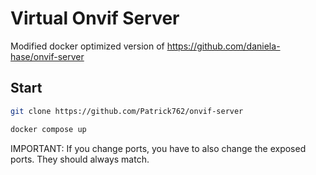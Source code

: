 # Virtual Onvif Server

Modified docker optimized version of https://github.com/daniela-hase/onvif-server

## Start

```bash
git clone https://github.com/Patrick762/onvif-server

docker compose up
```

IMPORTANT: If you change ports, you have to also change the exposed ports. They should always match.
